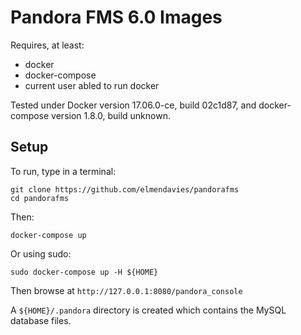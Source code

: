 # Pandora FMS 6.0 Images

Requires, at least:
 - docker
 - docker-compose
 - current user abled to run docker

Tested under Docker version 17.06.0-ce, build 02c1d87, and docker-compose version 1.8.0, build unknown.

## Setup

To run, type in a terminal:
```
git clone https://github.com/elmendavies/pandorafms
cd pandorafms
```
Then:

```
docker-compose up 
```

Or using sudo:
```
sudo docker-compose up -H ${HOME}
```

Then browse at `http://127.0.0.1:8080/pandora_console`

A `${HOME}/.pandora` directory is created which contains the MySQL database files.


